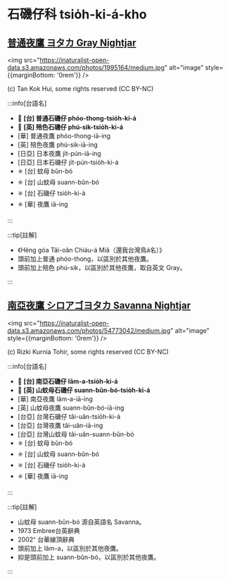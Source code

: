 # 石磯仔科 tsio̍h-ki-á-kho

## [普通夜鷹 ヨタカ Gray Nightjar](https://ebird.org/species/grynig1)

<img src="https://inaturalist-open-data.s3.amazonaws.com/photos/1995164/medium.jpg" alt="image" style={{marginBottom: '0rem'}} />

<p className="image-caption">
(c) Tan Kok Hui, some rights reserved (CC BY-NC)
</p>

:::info[台語名]

- 🎯 **[台] 普通石磯仔 phóo-thong-tsio̍h-ki-á**
- 🎯 **[英] 殕色石磯仔 phú-sik-tsio̍h-ki-á**
- [華] 普通夜鷹 phóo-thong-iā-ing
- [英] 殕色夜鷹 phú-sik-iā-ing
- [日亞] 日本夜鷹 ji̍t-pún-iā-ing
- [日亞] 日本石磯仔 ji̍t-pún-tsio̍h-ki-á
- ✳️ [台] 蚊母 bûn-bó
- ✳️ [台] 山蚊母 suann-bûn-bó
- ✳️ [台] 石磯仔 tsio̍h-ki-á
- ✳️ [華] 夜鷹 iā-ing

:::

:::tip[註解]

- 《Hêng góa Tâi-oân Chiáu-á Miâ（還我台灣鳥á名）》
- 頭前加上普通 phóo-thong，以區別於其他夜鷹。
- 頭前加上殕色 phú-sik，以區別於其他夜鷹，取自英文 Gray。

:::

## [南亞夜鷹 シロアゴヨタカ Savanna Nightjar](https://ebird.org/species/savnig1)

<img src="https://inaturalist-open-data.s3.amazonaws.com/photos/54773042/medium.jpg" alt="image" style={{marginBottom: '0rem'}} />

<p className="image-caption">
(c) Rizki Kurnia Tohir, some rights reserved (CC BY-NC)
</p>

:::info[台語名]

- 🎯 **[台] 南亞石磯仔 lâm-a-tsio̍h-ki-á**
- 🎯 **[英] 山蚊母石磯仔 suann-bûn-bó-tsio̍h-ki-á**
- [華] 南亞夜鷹 lâm-a-iā-ing
- [英] 山蚊母夜鷹 suann-bûn-bó-iā-ing
- [台亞] 台灣石磯仔 tâi-uân-tsio̍h-ki-á
- [台亞] 台灣夜鷹 tâi-uân-iā-ing
- [台亞] 台灣山蚊母 tâi-uân-suann-bûn-bó
- ✳️ [台] 蚊母 bûn-bó
- ✳️ [台] 山蚊母 suann-bûn-bó
- ✳️ [台] 石磯仔 tsio̍h-ki-á
- ✳️ [華] 夜鷹 iā-ing

:::

:::tip[註解]

- 山蚊母 suann-bûn-bó 源自英語名 Savanna。
- 1973 Embree台英辭典
- 2002⁺ 台華線頂辭典
- 頭前加上 lâm-a，以區別於其他夜鷹。
- 抑是頭前加上 suann-bûn-bó，以區別於其他夜鷹。

:::

